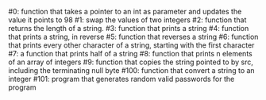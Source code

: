 #0: function that takes a pointer to an int as parameter and updates the value it points to 98 #1: swap the values of two integers #2: function that returns the length of a string. #3: function that prints a string #4: function that prints a string, in reverse #5: function that reverses a string #6: function that prints every other character of a string, starting with the first character #7: a function that prints half of a string #8: function that prints n elements of an array of integers #9: function that copies the string pointed to by src, including the terminating null byte #100: function that convert a string to an integer #101: program that generates random valid passwords for the program
